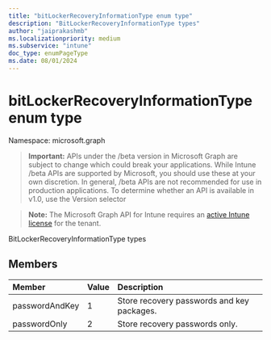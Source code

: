 ```yaml
---
title: "bitLockerRecoveryInformationType enum type"
description: "BitLockerRecoveryInformationType types"
author: "jaiprakashmb"
ms.localizationpriority: medium
ms.subservice: "intune"
doc_type: enumPageType
ms.date: 08/01/2024
---
```


# bitLockerRecoveryInformationType enum type

Namespace: microsoft.graph

> **Important:** APIs under the /beta version in Microsoft Graph are subject to change which could break your applications. While Intune /beta APIs are supported by Microsoft, you should use these at your own discretion. In general, /beta APIs are not recommended for use in production applications. To determine whether an API is available in v1.0, use the Version selector

> **Note:** The Microsoft Graph API for Intune requires an [active Intune license](https://go.microsoft.com/fwlink/?linkid=839381) for the tenant.

BitLockerRecoveryInformationType types

## Members
|Member|Value|Description|
|:---|:---|:---|
|passwordAndKey|1|Store recovery passwords and key packages.|
|passwordOnly|2|Store recovery passwords only.|